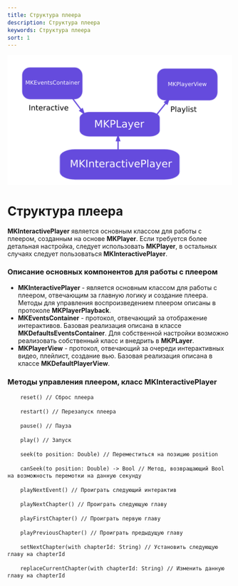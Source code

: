 ```yaml
---
title: Структура плеера
description: Структура плеера
keywords: Структура плеера
sort: 1 
---
```


![Image](image.png "image")
# Структура плеера
**MKInteractivePlayer** является основным классом для работы с плеером, созданным на основе **MKPlayer**. Если требуется более детальная настройка, следует использовать **MKPlayer**, в остальных случаях следует пользоваться **MKInteractivePlayer**.

### Описание основных компонентов для работы с плеером
- **MKInteractivePlayer** - является основным классом для работы с плеером, отвечающим за главную логику и создание плеера. Методы для управления воспроизведением плеером описаны в протоколе **MKPlayerPlayback**.
- **MKEventsContainer** - протокол, отвечающий за отображение интерактивов. Базовая реализация описана в классе **MKDefaultsEventsContainer**. Для собственной настройки возможно реализовать собственный класс и внедрить в **MKPLayer**. 
- **MKPlayerView** - протокол, отвечающий за очереди интерактивных видео, плейлист, создание вью. Базовая реализация описана в классе **MKDefaultPlayerView**.

### Методы управления плеером, класс MKInteractivePlayer
```
    reset() // Сброс плеера
  
    restart() // Перезапуск плеера
    
    pause() // Пауза
    
    play() // Запуск
  
    seek(to position: Double) // Переместиться на позицию position
  
    canSeek(to position: Double) -> Bool // Метод, возвращающий Bool на возможность перемотки на данную секунду 

    playNextEvent() // Проиграть следующий интерактив
  
    playNextChapter() // Проиграть следующую главу
  
    playFirstChapter() // Проиграть первую главу
  
    playPreviousChapter() // Проиграть предыдущую главу
  
    setNextChapter(with chapterId: String) // Установить следующую главу на chapterId
 
    replaceCurrentChapter(with chapterId: String) // Изменить данную главу на chapterId
```
